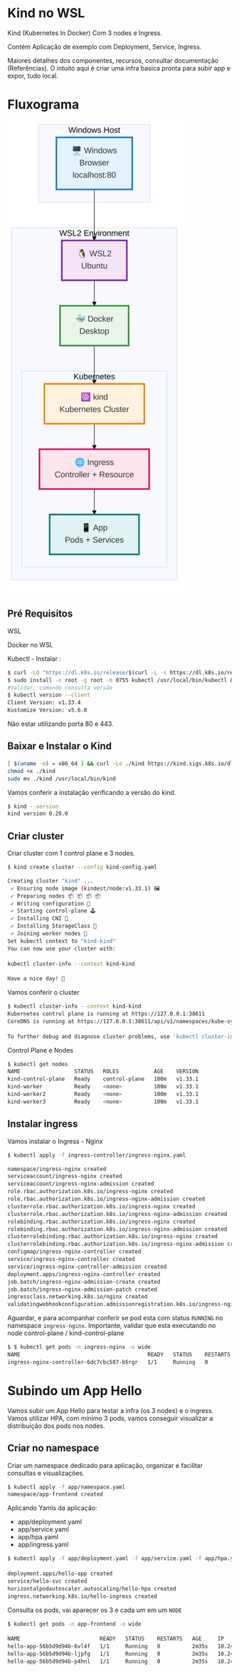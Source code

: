 # Kind no WSL 
Kind (Kubernetes In Docker) Com 3 nodes e Ingress.

Contém Aplicação de exemplo com Deployment, Service, Ingress.

Maiores detalhes dos componentes, recursos, consultar documentação (Referências). O intuito aqui é criar uma infra basica pronta para subir app e expor, tudo local. 


# Fluxograma
<img src="fluxograma/fluxograma_macro.png" alt="Fluxograma do projeto" width="400"/>

## Pré Requisitos
WSL

Docker no WSL

Kubectl - Instalar :

```bash
$ curl -LO "https://dl.k8s.io/release/$(curl -L -s https://dl.k8s.io/release/stable.txt)/bin/linux/amd64/kubectl"
$ sudo install -o root -g root -m 0755 kubectl /usr/local/bin/kubectl && rm kubectl
#Validar, comando consulta versão 
$ kubectl version --client
Client Version: v1.33.4
Kustomize Version: v5.6.0
```
Não estar utilizando porta 80 e 443.

## Baixar e Instalar o Kind

```bash
[ $(uname -m) = x86_64 ] && curl -Lo ./kind https://kind.sigs.k8s.io/dl/v0.29.0/kind-linux-amd64
chmod +x ./kind
sudo mv ./kind /usr/local/bin/kind
```
Vamos conferir a instalação verificando a versão do kind.

```bash
$ kind --version
kind version 0.29.0
```

## Criar cluster 

Criar cluster com 1 control plane e 3 nodes.

```bash
$ kind create cluster --config kind-config.yaml
```
```bash
Creating cluster "kind" ...
 ✓ Ensuring node image (kindest/node:v1.33.1) 🖼
 ✓ Preparing nodes 📦 📦 📦 📦
 ✓ Writing configuration 📜
 ✓ Starting control-plane 🕹️
 ✓ Installing CNI 🔌
 ✓ Installing StorageClass 💾
 ✓ Joining worker nodes 🚜
Set kubectl context to "kind-kind"
You can now use your cluster with:

kubectl cluster-info --context kind-kind

Have a nice day! 👋
```
Vamos conferir o cluster

```bash
$ kubectl cluster-info --context kind-kind
Kubernetes control plane is running at https://127.0.0.1:38611
CoreDNS is running at https://127.0.0.1:38611/api/v1/namespaces/kube-system/services/kube-dns:dns/proxy

To further debug and diagnose cluster problems, use 'kubectl cluster-info dump'.
```
Control Plane e Nodes
```bash
$ kubectl get nodes
NAME                 STATUS   ROLES           AGE    VERSION
kind-control-plane   Ready    control-plane   100m   v1.33.1
kind-worker          Ready    <none>          100m   v1.33.1
kind-worker2         Ready    <none>          100m   v1.33.1
kind-worker3         Ready    <none>          100m   v1.33.1
```

## Instalar ingress

Vamos instalar o Ingress - Nginx

```bash
$ kubectl apply -f ingress-controller/ingress-nginx.yaml
```
```bash
namespace/ingress-nginx created
serviceaccount/ingress-nginx created
serviceaccount/ingress-nginx-admission created
role.rbac.authorization.k8s.io/ingress-nginx created
role.rbac.authorization.k8s.io/ingress-nginx-admission created
clusterrole.rbac.authorization.k8s.io/ingress-nginx created
clusterrole.rbac.authorization.k8s.io/ingress-nginx-admission created
rolebinding.rbac.authorization.k8s.io/ingress-nginx created
rolebinding.rbac.authorization.k8s.io/ingress-nginx-admission created
clusterrolebinding.rbac.authorization.k8s.io/ingress-nginx created
clusterrolebinding.rbac.authorization.k8s.io/ingress-nginx-admission created
configmap/ingress-nginx-controller created
service/ingress-nginx-controller created
service/ingress-nginx-controller-admission created
deployment.apps/ingress-nginx-controller created
job.batch/ingress-nginx-admission-create created
job.batch/ingress-nginx-admission-patch created
ingressclass.networking.k8s.io/nginx created
validatingwebhookconfiguration.admissionregistration.k8s.io/ingress-nginx-admission created
```
Aguardar, e para acompanhar conferir se pod esta com status `RUNNING` no namespace `ingress-nginx`.
Importante, validar que esta executando no node control-plane / kind-control-plane

```bash
$ $ kubectl get pods -n ingress-nginx -o wide
NAME                                        READY   STATUS    RESTARTS   AGE   IP           NODE                 NOMINATED NODE   READINESS GATES
ingress-nginx-controller-6dc7cbc587-b5rgr   1/1     Running   0          11h   10.244.0.5   kind-control-plane   <none>           <none>
```

# Subindo um App Hello

Vamos subir um App Hello para testar a infra (os 3 nodes) e o ingress.
Vamos utilizar HPA, com mínimo 3 pods, vamos conseguir visualizar a distribuição dos pods nos nodes. 

## Criar no namespace

Criar um namespace dedicado para aplicação, organizar e facilitar consultas e visualizações.

```bash
$ kubectl apply -f app/namespace.yaml
namespace/app-frontend created
```
Aplicando Yamls da aplicação:

- app/deployment.yaml
- app/service.yaml
- app/hpa.yaml
- app/ingress.yaml

```bash
$ kubectl apply -f app/deployment.yaml -f app/service.yaml -f app/hpa.yaml -f app/ingress.yaml -n app-frontend

deployment.apps/hello-app created
service/hello-svc created
horizontalpodautoscaler.autoscaling/hello-hpa created
ingress.networking.k8s.io/hello-ingress created
```

Consulta os pods, vai aparecer os 3 e cada um em um `NODE`

```bash
$ kubectl get pods -n app-frontend -o wide

NAME                         READY   STATUS    RESTARTS   AGE     IP           NODE           NOMINATED NODE   READINESS GATES
hello-app-56b5d9d94b-6vl4f   1/1     Running   0          2m35s   10.244.3.4   kind-worker3   <none>           <none>
hello-app-56b5d9d94b-ljpfg   1/1     Running   0          2m35s   10.244.2.5   kind-worker    <none>           <none>
hello-app-56b5d9d94b-p4hnl   1/1     Running   0          2m35s   10.244.1.3   kind-worker2   <none>           <none>
```

